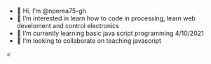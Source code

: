 - 👋 Hi, I’m @nperea75-gh
- 👀 I’m interested in learn how to code in processing, learn web develoment and control electronics 
- 🌱 I’m currently learning basic java script programming 4/10/2021
- 💞️ I’m looking to collaborate on teaching javascript


<
